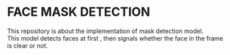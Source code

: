 <h1>FACE MASK DETECTION</h1>
<p>
This repository is about the implementation of mask detection model.<br>
This model detects faces at first , then signals whether the face in the frame is clear or not. </p>
